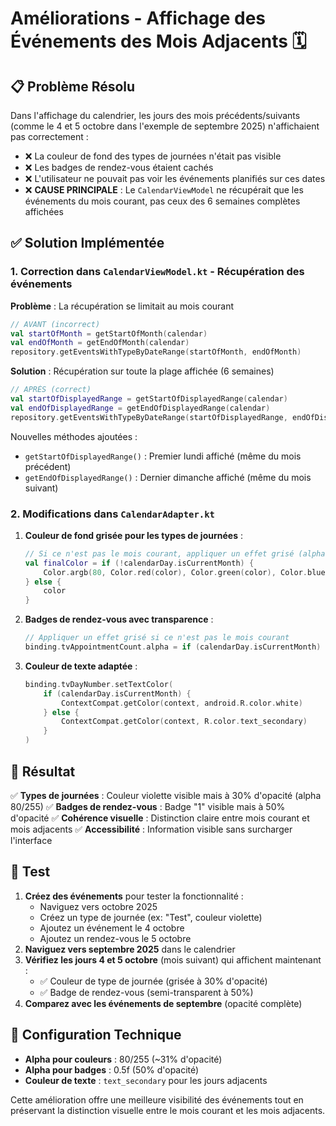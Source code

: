 # Améliorations - Affichage des Événements des Mois Adjacents 🗓️

## 📋 Problème Résolu

Dans l'affichage du calendrier, les jours des mois précédents/suivants (comme le 4 et 5 octobre dans l'exemple de septembre 2025) n'affichaient pas correctement :
- ❌ La couleur de fond des types de journées n'était pas visible
- ❌ Les badges de rendez-vous étaient cachés
- ❌ L'utilisateur ne pouvait pas voir les événements planifiés sur ces dates
- ❌ **CAUSE PRINCIPALE** : Le `CalendarViewModel` ne récupérait que les événements du mois courant, pas ceux des 6 semaines complètes affichées

## ✅ Solution Implémentée

### 1. Correction dans `CalendarViewModel.kt` - Récupération des événements

**Problème** : La récupération se limitait au mois courant
```kotlin
// AVANT (incorrect)
val startOfMonth = getStartOfMonth(calendar)
val endOfMonth = getEndOfMonth(calendar)
repository.getEventsWithTypeByDateRange(startOfMonth, endOfMonth)
```

**Solution** : Récupération sur toute la plage affichée (6 semaines)
```kotlin
// APRÈS (correct)
val startOfDisplayedRange = getStartOfDisplayedRange(calendar)
val endOfDisplayedRange = getEndOfDisplayedRange(calendar)
repository.getEventsWithTypeByDateRange(startOfDisplayedRange, endOfDisplayedRange)
```

Nouvelles méthodes ajoutées :
- `getStartOfDisplayedRange()` : Premier lundi affiché (même du mois précédent)
- `getEndOfDisplayedRange()` : Dernier dimanche affiché (même du mois suivant)

### 2. Modifications dans `CalendarAdapter.kt`

1. **Couleur de fond grisée pour les types de journées** :
   ```kotlin
   // Si ce n'est pas le mois courant, appliquer un effet grisé (alpha réduit)
   val finalColor = if (!calendarDay.isCurrentMonth) {
       Color.argb(80, Color.red(color), Color.green(color), Color.blue(color))
   } else {
       color
   }
   ```

2. **Badges de rendez-vous avec transparence** :
   ```kotlin
   // Appliquer un effet grisé si ce n'est pas le mois courant
   binding.tvAppointmentCount.alpha = if (calendarDay.isCurrentMonth) 1.0f else 0.5f
   ```

3. **Couleur de texte adaptée** :
   ```kotlin
   binding.tvDayNumber.setTextColor(
       if (calendarDay.isCurrentMonth) {
           ContextCompat.getColor(context, android.R.color.white)
       } else {
           ContextCompat.getColor(context, R.color.text_secondary)
       }
   )
   ```



## 🎯 Résultat

✅ **Types de journées** : Couleur violette visible mais à 30% d'opacité (alpha 80/255)
✅ **Badges de rendez-vous** : Badge "1" visible mais à 50% d'opacité
✅ **Cohérence visuelle** : Distinction claire entre mois courant et mois adjacents
✅ **Accessibilité** : Information visible sans surcharger l'interface

## 📱 Test

1. **Créez des événements** pour tester la fonctionnalité :
   - Naviguez vers octobre 2025
   - Créez un type de journée (ex: "Test", couleur violette)
   - Ajoutez un événement le 4 octobre
   - Ajoutez un rendez-vous le 5 octobre
2. **Naviguez vers septembre 2025** dans le calendrier
3. **Vérifiez les jours 4 et 5 octobre** (mois suivant) qui affichent maintenant :
   - ✅ Couleur de type de journée (grisée à 30% d'opacité)
   - ✅ Badge de rendez-vous (semi-transparent à 50%)
4. **Comparez avec les événements de septembre** (opacité complète)

## 🔧 Configuration Technique

- **Alpha pour couleurs** : 80/255 (~31% d'opacité)
- **Alpha pour badges** : 0.5f (50% d'opacité)
- **Couleur de texte** : `text_secondary` pour les jours adjacents

Cette amélioration offre une meilleure visibilité des événements tout en préservant la distinction visuelle entre le mois courant et les mois adjacents.